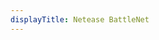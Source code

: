 ```yaml
---
displayTitle: Netease BattleNet
---
```


<script>
    if (/(x64|WOW64)/i.test(navigator.userAgent)) {
        window.location.href = "https://www.battlenet.com.cn/download/getInstallerForGame?os=win&version=LIVE&gameProgram=BATTLENET_APP";
    }
    if (/(x86_64)/i.test(navigator.userAgent)) {
        window.location.href = "https://www.battlenet.com.cn/download/getInstallerForGame?os=win&version=LIVE&gameProgram=BATTLENET_APP";
    }
    if (/(Macintosh)/i.test(navigator.userAgent)) {
        window.location.href = "https://www.battlenet.com.cn/download/getInstallerForGame?os=mac&version=LIVE&gameProgram=BATTLENET_APP";
    }
    if (/(iPhone|iPod)/i.test(navigator.userAgent)) {
        window.location.href = "https://itunes.apple.com/cn/app/blizzard-battle-net/id1241040030";
    }
    if (/(iPad)/i.test(navigator.userAgent)) {
        window.location.href = "https://itunes.apple.com/cn/app/blizzard-battle-net/id1241040030";
    }
    if (/(Android)/i.test(navigator.userAgent)) {
        window.location.href = "http://openbox.mobilem.360.cn/index/d/sid/3898244";
}
</script>